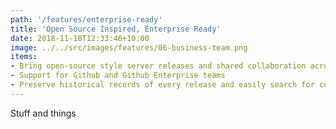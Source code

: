 ```yaml
---
path: '/features/enterprise-ready'
title: 'Open Source Inspired, Enterprise Ready'
date: 2018-11-18T12:33:46+10:00
image: ../../src/images/features/06-business-team.png
items:
- Bring open-source style server releases and shared collaboration across teams and projects
- Support for Github and Github Enterprise teams
- Preserve historical records of every release and easily search for code you shipped last month, last quarter, or last yea
---
```


Stuff and things